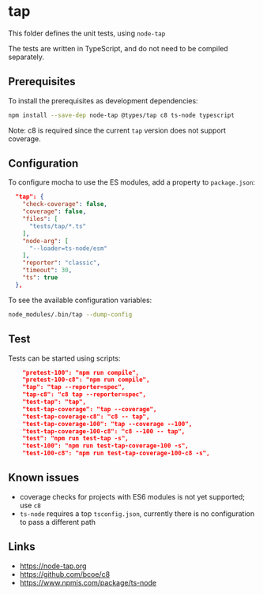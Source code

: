 # tap

This folder defines the unit tests, using `node-tap`

The tests are written in TypeScript, and do not need to be compiled
separately.

## Prerequisites

To install the prerequisites as development dependencies:

```sh
npm install --save-dep node-tap @types/tap c8 ts-node typescript
```

Note: c8 is required since the current `tap` version does not
support coverage.

## Configuration

To configure mocha to use the ES modules, add a property to `package.json`:

```json
  "tap": {
    "check-coverage": false,
    "coverage": false,
    "files": [
      "tests/tap/*.ts"
    ],
    "node-arg": [
      "--loader=ts-node/esm"
    ],
    "reporter": "classic",
    "timeout": 30,
    "ts": true
  },
```

To see the available configuration variables:

```sh
node_modules/.bin/tap --dump-config
```

## Test

Tests can be started using scripts:

```json
    "pretest-100": "npm run compile",
    "pretest-100-c8": "npm run compile",
    "tap": "tap --reporter=spec",
    "tap-c8": "c8 tap --reporter=spec",
    "test-tap": "tap",
    "test-tap-coverage": "tap --coverage",
    "test-tap-coverage-c8": "c8 -- tap",
    "test-tap-coverage-100": "tap --coverage --100",
    "test-tap-coverage-100-c8": "c8 --100 -- tap",
    "test": "npm run test-tap -s",
    "test-100": "npm run test-tap-coverage-100 -s",
    "test-100-c8": "npm run test-tap-coverage-100-c8 -s",
```

## Known issues

- coverage checks for projects with ES6 modules is not yet supported; use `c8`
- `ts-node` requires a top `tsconfig.json`, currently there is no
configuration to pass a different path

## Links

- <https://node-tap.org>
- <https://github.com/bcoe/c8>
- <https://www.npmjs.com/package/ts-node>
